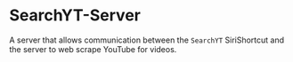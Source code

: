 # SearchYT-Server
A server that allows communication between the `SearchYT` SiriShortcut and the server to web scrape YouTube for videos.
